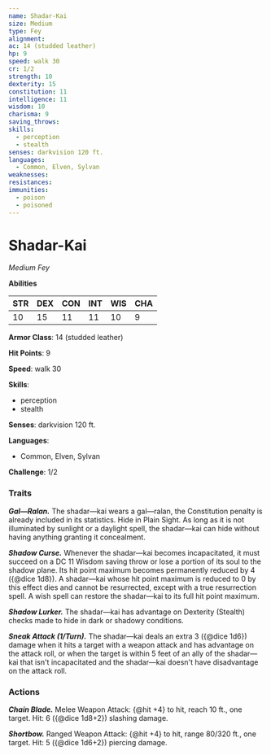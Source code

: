 ```yaml
---
name: Shadar-Kai
size: Medium
type: Fey
alignment: 
ac: 14 (studded leather)
hp: 9
speed: walk 30
cr: 1/2
strength: 10
dexterity: 15
constitution: 11
intelligence: 11
wisdom: 10
charisma: 9
saving_throws:
skills:
  - perception
  - stealth
senses: darkvision 120 ft.
languages:
  - Common, Elven, Sylvan
weaknesses:
resistances:
immunities:
  - poison
  - poisoned
---
```


# Shadar-Kai

*Medium Fey*

**Abilities**

| STR | DEX | CON | INT | WIS | CHA |
| --- | --- | --- | --- | --- | --- |
| 10 | 15 | 11 | 11 | 10 | 9 |

**Armor Class**: 14 (studded leather)

**Hit Points**: 9

**Speed**: walk 30

**Skills**:
  - perception
  - stealth

**Senses**: darkvision 120 ft.

**Languages**:
  - Common, Elven, Sylvan

**Challenge**: 1/2

### Traits
***Gal—Ralan.*** The shadar—kai wears a gal—ralan, the Constitution penalty is already included in its statistics. Hide in Plain Sight. As long as it is not illuminated by sunlight or a daylight spell, the shadar—kai can hide without having anything granting it concealment.

***Shadow Curse.*** Whenever the shadar—kai becomes incapacitated, it must succeed on a DC 11 Wisdom saving throw or lose a portion of its soul to the shadow plane. Its hit point maximum becomes permanently reduced by 4 ({@dice 1d8}). A shadar—kai whose hit point maximum is reduced to 0 by this effect dies and cannot be resurrected, except with a true resurrection spell. A wish spell can restore the shadar—kai to its full hit point maximum.

***Shadow Lurker.*** The shadar—kai has advantage on Dexterity (Stealth) checks made to hide in dark or shadowy conditions.

***Sneak Attack (1/Turn).*** The shadar—kai deals an extra 3 ({@dice 1d6}) damage when it hits a target with a weapon attack and has advantage on the attack roll, or when the target is within 5 feet of an ally of the shadar—kai that isn't incapacitated and the shadar—kai doesn't have disadvantage on the attack roll.

### Actions
***Chain Blade.*** Melee Weapon Attack: {@hit +4} to hit, reach 10 ft., one target. Hit: 6 ({@dice 1d8+2}) slashing damage.

***Shortbow.*** Ranged Weapon Attack: {@hit +4} to hit, range 80/320 ft., one target. Hit: 5 ({@dice 1d6+2}) piercing damage.

